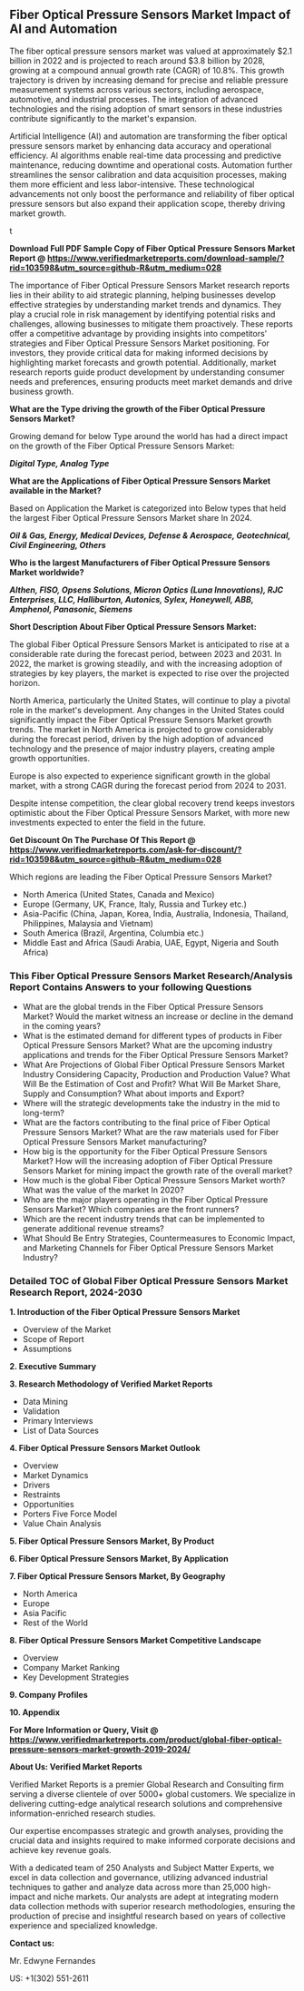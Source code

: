 <h2>Fiber Optical Pressure Sensors Market Impact of AI and Automation</h2><p>The fiber optical pressure sensors market was valued at approximately $2.1 billion in 2022 and is projected to reach around $3.8 billion by 2028, growing at a compound annual growth rate (CAGR) of 10.8%. This growth trajectory is driven by increasing demand for precise and reliable pressure measurement systems across various sectors, including aerospace, automotive, and industrial processes. The integration of advanced technologies and the rising adoption of smart sensors in these industries contribute significantly to the market's expansion.</p><p>Artificial Intelligence (AI) and automation are transforming the fiber optical pressure sensors market by enhancing data accuracy and operational efficiency. AI algorithms enable real-time data processing and predictive maintenance, reducing downtime and operational costs. Automation further streamlines the sensor calibration and data acquisition processes, making them more efficient and less labor-intensive. These technological advancements not only boost the performance and reliability of fiber optical pressure sensors but also expand their application scope, thereby driving market growth.</p>t</p><p id="" class=""><strong>Download Full PDF Sample Copy of Fiber Optical Pressure Sensors Market Report @ <a href="https://www.verifiedmarketreports.com/download-sample/?rid=103598&utm_source=github-R&utm_medium=028" target="_blank">https://www.verifiedmarketreports.com/download-sample/?rid=103598&utm_source=github-R&utm_medium=028</a></strong></p><p>The importance of&nbsp;Fiber Optical Pressure Sensors Market research reports lies in their ability to aid strategic planning, helping businesses develop effective strategies by understanding market trends and dynamics. They play a crucial role in risk management by identifying potential risks and challenges, allowing businesses to mitigate them proactively. These reports offer a competitive advantage by providing insights into competitors' strategies and Fiber Optical Pressure Sensors Market positioning. For investors, they provide critical data for making informed decisions by highlighting market forecasts and growth potential. Additionally, market research reports guide product development by understanding consumer needs and preferences, ensuring products meet market demands and drive business growth.</p><p><strong>What are the&nbsp;Type driving the growth of the Fiber Optical Pressure Sensors Market?</strong></p><p id="" class="">Growing demand for below Type around the world has had a direct impact on the growth of the Fiber Optical Pressure Sensors Market:</p><em><strong>Digital Type, Analog Type</strong></em></p><strong>What are the&nbsp;Applications&nbsp;of Fiber Optical Pressure Sensors Market available in the Market?</strong></p><p id="" class="">Based on Application the Market is categorized into Below types that held the largest Fiber Optical Pressure Sensors Market share In 2024.</p><em><strong>Oil & Gas, Energy, Medical Devices, Defense & Aerospace, Geotechnical, Civil Engineering, Others</strong></em></p><strong>Who is the largest Manufacturers of Fiber Optical Pressure Sensors Market worldwide?</strong></p><p><em><strong>Althen, FISO, Opsens Solutions, Micron Optics (Luna Innovations), RJC Enterprises, LLC, Halliburton, Autonics, Sylex, Honeywell, ABB, Amphenol, Panasonic, Siemens</strong></em></p><p id="" class=""><strong>Short Description About Fiber Optical Pressure Sensors Market:</strong></p><p>The global Fiber Optical Pressure Sensors Market is anticipated to rise at a considerable rate during the forecast period, between 2023 and 2031. In 2022, the market is growing steadily, and with the increasing adoption of strategies by key players, the market is expected to rise over the projected horizon.</p><p>North America, particularly the United States, will continue to play a pivotal role in the market's development. Any changes in the United States could significantly impact the Fiber Optical Pressure Sensors Market growth trends. The market in North America is projected to grow considerably during the forecast period, driven by the high adoption of advanced technology and the presence of major industry players, creating ample growth opportunities.</p><p>Europe is also expected to experience significant growth in the global market, with a strong CAGR during the forecast period from 2024 to 2031.</p><p>Despite intense competition, the clear global recovery trend keeps investors optimistic about the Fiber Optical Pressure Sensors Market, with more new investments expected to enter the field in the future.</p><p id="" class=""><strong>Get Discount On The Purchase Of This Report @ <a href="https://www.verifiedmarketreports.com/ask-for-discount/?rid=103598&utm_source=github-R&utm_medium=028" target="_blank">https://www.verifiedmarketreports.com/ask-for-discount/?rid=103598&utm_source=github-R&utm_medium=028</a></strong></p>Which regions are leading the Fiber Optical Pressure Sensors Market?</p><ul><li>North America (United States, Canada and Mexico)</li><li>Europe (Germany, UK, France, Italy, Russia and Turkey etc.)</li><li>Asia-Pacific (China, Japan, Korea, India, Australia, Indonesia, Thailand, Philippines, Malaysia and Vietnam)</li><li>South America (Brazil, Argentina, Columbia etc.)</li><li>Middle East and Africa (Saudi Arabia, UAE, Egypt, Nigeria and South Africa)</li></ul><h3 id="" class="">This Fiber Optical Pressure Sensors Market Research/Analysis Report Contains Answers to your following Questions</h3><ul><li>What are the global trends in the Fiber Optical Pressure Sensors Market? Would the market witness an increase or decline in the demand in the coming years?</li><li>What is the estimated demand for different types of products in Fiber Optical Pressure Sensors Market? What are the upcoming industry applications and trends for the Fiber Optical Pressure Sensors Market?</li><li>What Are Projections of Global Fiber Optical Pressure Sensors Market Industry Considering Capacity, Production and Production Value? What Will Be the Estimation of Cost and Profit? What Will Be Market Share, Supply and Consumption? What about imports and Export?</li><li>Where will the strategic developments take the industry in the mid to long-term?</li><li>What are the factors contributing to the final price of Fiber Optical Pressure Sensors Market? What are the raw materials used for Fiber Optical Pressure Sensors Market manufacturing?</li><li>How big is the opportunity for the Fiber Optical Pressure Sensors Market? How will the increasing adoption of Fiber Optical Pressure Sensors Market for mining impact the growth rate of the overall market?</li><li>How much is the global Fiber Optical Pressure Sensors Market worth? What was the value of the market In 2020?</li><li>Who are the major players operating in the Fiber Optical Pressure Sensors Market? Which companies are the front runners?</li><li>Which are the recent industry trends that can be implemented to generate additional revenue streams?</li><li>What Should Be Entry Strategies, Countermeasures to Economic Impact, and Marketing Channels for Fiber Optical Pressure Sensors Market Industry?</li></ul><h3 id="" class="">Detailed TOC of Global Fiber Optical Pressure Sensors Market Research Report, 2024-2030</h3><p id="" class=""><strong>1. Introduction of the Fiber Optical Pressure Sensors Market</strong></p><ul><li>Overview of the Market</li><li>Scope of Report</li><li>Assumptions</li></ul><p id="" class=""><strong>2. Executive Summary</strong></p><p id="" class=""><strong>3. Research Methodology of Verified Market Reports</strong></p><ul><li>Data Mining</li><li>Validation</li><li>Primary Interviews</li><li>List of Data Sources</li></ul><p id="" class=""><strong>4. Fiber Optical Pressure Sensors Market Outlook</strong></p><ul><li>Overview</li><li>Market Dynamics</li><li>Drivers</li><li>Restraints</li><li>Opportunities</li><li>Porters Five Force Model</li><li>Value Chain Analysis</li></ul><p id="" class=""><strong>5. Fiber Optical Pressure Sensors Market, By Product</strong></p><p id="" class=""><strong>6. Fiber Optical Pressure Sensors Market, By Application</strong></p><p id="" class=""><strong>7. Fiber Optical Pressure Sensors Market, By Geography</strong></p><ul><li>North America</li><li>Europe</li><li>Asia Pacific</li><li>Rest of the World</li></ul><p id="" class=""><strong>8. Fiber Optical Pressure Sensors Market Competitive Landscape</strong></p><ul><li>Overview</li><li>Company Market Ranking</li><li>Key Development Strategies</li></ul><p id="" class=""><strong>9. Company Profiles</strong></p><p id="" class=""><strong>10. Appendix</strong></p><p id="" class=""><strong>For More Information or Query, Visit @ <a href="https://www.verifiedmarketreports.com/product/global-fiber-optical-pressure-sensors-market-growth-2019-2024/" target="_blank">https://www.verifiedmarketreports.com/product/global-fiber-optical-pressure-sensors-market-growth-2019-2024/</a></strong></p><p id="" class=""><strong>About Us: Verified Market Reports</strong></p><p id="" class="">Verified Market Reports is a premier Global Research and Consulting firm serving a diverse clientele of over 5000+ global customers. We specialize in delivering cutting-edge analytical research solutions and comprehensive information-enriched research studies.</p><p id="" class="">Our expertise encompasses strategic and growth analyses, providing the crucial data and insights required to make informed corporate decisions and achieve key revenue goals.</p><p id="" class="">With a dedicated team of 250 Analysts and Subject Matter Experts, we excel in data collection and governance, utilizing advanced industrial techniques to gather and analyze data across more than 25,000 high-impact and niche markets. Our analysts are adept at integrating modern data collection methods with superior research methodologies, ensuring the production of precise and insightful research based on years of collective experience and specialized knowledge.</p><p id="" class=""><strong>Contact us:</strong></p><p id="" class="">Mr. Edwyne Fernandes</p><p id="" class="">US: +1(302) 551-2611</p>
